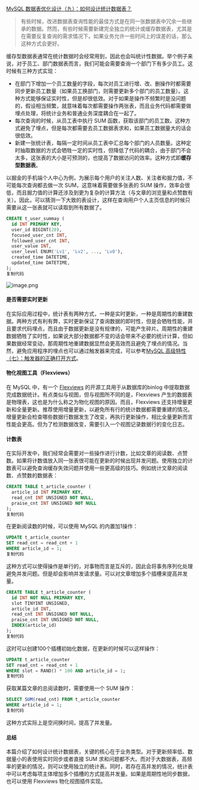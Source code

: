 [MySQL 数据表优化设计（九）：如何设计统计数据表？](https://juejin.cn/post/6971763528445198372)

> 有些时候，改进数据表查询性能的最佳方式是在同一张数据表中冗余一些继承的数据。然而，有些时候需要新建完全独立的统计或缓存数据表，尤其是在需要反复查询的需求情况下。如果业务允许一些时间上的误差的话，那么这种方式会更好。

缓存型数据表通常在统计数据时会经常用到，因此也会叫统计性数据。举个例子来说，对于员工、部门数据表而言，我们可能会需要查询一个部门下有多少员工。这时候有三种方式实现：

- 在部门下增加一个员工数量的字段，每次对员工进行增、改、删操作时都需要同步更新员工数量（如果员工换部门，则需要更新多个部门的员工数量）。这种方式能够保证实时性，但是却很低效。对于如果是操作不频繁时是没问题的，假设相当频繁，就意味着每次都需要操作两张表，而且业务代码都需要做埋点处理，将统计业务和普通业务深度耦合在一起了。
- 每次查询的时候，从员工表中执行 SUM 函数，获取该部门的员工数。这种方式避免了埋点，但是每次都需要去员工数据表求和，如果员工数据量大的话会很低效。
- 新建一张统计表，每隔一定时间从员工表中汇总每个部门的人员数量。这种定时抽取数据的方式会牺牲一定的实时性，但降低了代码的耦合，由于部门不会太多，这张表的大小是可预测的，也提高了数据访问的效率。这种方式即**缓存型数据表**。

以掘金的手机端个人中心为例，为展示每个用户的关注人数、关注者和掘力值，不可能每次查询都去做一次 SUM，这意味着需要做多张表的 SUM 操作，效率会很低，而且掘力值的计算还涉及到更为复杂的计算方法（与文章的浏览量和点赞数有关）。因此，可以猜测一下大致的表设计，这样在查询用户个人主页信息的时候只需要从这一张表就可以读取到所有数据了。

```sql
CREATE t_user_summay (
  id INT PRIMARY KEY,
  user_id BIGINT(20),
  focused_user_cnt INT,
  followed_user_cnt INT,
  user_value INT,
  user_level ENUM('Lv1', 'Lv2', ..., 'Lv8'),
  created_time DATETIME,
  updated_time DATETIME,
);
复制代码
```

![image.png](https://p3-juejin.byteimg.com/tos-cn-i-k3u1fbpfcp/1dcc72a1804343a294227b07424ad3e6~tplv-k3u1fbpfcp-zoom-1.image)

#### 是否需要实时更新

在实际应用过程中，统计表有两种方式，一种是实时更新，一种是周期性的重建数据。两种方式有利有弊，实时更新保证了查询数据的即时性，但是会牺牲性能，并且要求代码埋点，而且由于数据更新是没有规律的，可能产生碎片。周期性的重建数据牺牲了实时性，如果说大部分数据都不变的话会带来不必要的统计计算，但如果数据经常变动，那周期性地重建数据显然会更高效而且避免了埋点的情况。当然，避免应用程序的埋点也可以通过触发器来完成，可以参考[MySQL 高级特性（七）：触发器的正确打开方式](https://juejin.cn/post/6964737836339855374)。

#### 物化视图工具（Flexviews）

在 MySQL 中，有一个 [Flexviews](https://github.com/greenlion/swanhart-tools/tree/master/flexviews) 的开源工具用于从数据库的binlog 中提取数据完成数据统计。有点类似与视图，但与视图所不同的是，Flexviews 产生的数据表是物理表，这也是为什么称之为物化视图的原因。而且，Flexviews 还支持增量更新和全量更新。推荐使用增量更新，以避免所有行的统计数据都需要重建的情况。增量更新会检查哪些数据行数据发生了改变，再执行更新操作，相比全量更新而言性能会更高。但为了检测数据改变，需要引入一个视图记录数据行的变化日志。

#### 计数表

在实际开发中，我们经常会需要对一些操作进行计数，比如文章的阅读数、点赞数。如果将计数值放入同一张表很可能在更新的时候出现并发问题。使用独立的计数表可以避免查询缓存失效问题并使用一些更高级的技巧。例如统计文章的阅读数、点赞数的数据表：

```sql
CREATE TABLE t_article_counter (
  article_id INT PRIMARY KEY,
  read_cnt INT UNSIGNED NOT NULL,
  praise_cnt INT UNSIGNED NOT NULL
);
复制代码
```

在更新阅读数的时候，可以使用 MySQL 的内置加1操作：

```sql
UPDATE t_article_counter 
SET read_cnt = read_cnt + 1
WHERE article_id = 1;
复制代码
```

这种方式可以使得操作是单行的，对事物而言是互斥的，因此会将事务序列化处理避免并发问题。但是却会影响并发请求量。可以对文章增加多个插槽来提高并发量。

```sql
CREATE TABLE t_article_counter (
  id INT NOT NULL PRIMARY KEY,
  slot TINYINT UNSIGNED,
  article_id INT,
  read_cnt INT UNSIGNED NOT NULL,
  praise_cnt INT UNSIGNED NOT NULL,
  INDEX(article_id)
);
复制代码
```

这时可以创建100个插槽初始化数据，在更新的时候可以这样操作：

```sql
UPDATE t_article_counter
SET read_cnt = read_cnt + 1 
WHERE slot = RAND() * 100 AND article_id = 1;
复制代码
```

获取某篇文章的总阅读数时，需要使用一个 SUM 操作：

```sql
SELECT SUM(read_cnt) FROM t_article_counter
WHERE article_id = 1;
复制代码
```

这种方式实际上是空间换时间，提高了并发量。

#### 总结

本篇介绍了如何设计统计数据表，关键的核心在于业务类型。对于更新频率低、数据量小的表使用实时同步或者直接 SUM 求和问题都不大。而对于大数据表，高频率的更新的情况，则可以使用独立的统计表。同时，若存在高并发的情况，统计表中可以考虑每项主体增加多个插槽的方式提高并发量。如果是周期性地同步数据，也可以使用 Flexviews 物化视图插件实现。

